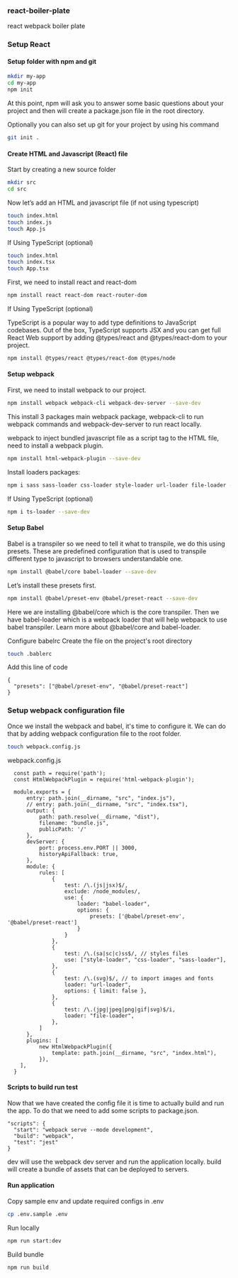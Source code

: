 ### react-boiler-plate
react webpack boiler plate

### Setup React

#### Setup folder with npm and git
```bash
mkdir my-app
cd my-app
npm init
```
At this point, npm will ask you to answer some basic questions about your project and then will create a package.json file
in the root directory.

Optionally you can also set up git for your project by using his command
```bash
git init .
```
#### Create HTML and Javascript (React) file

Start by creating a new source folder
```bash
mkdir src
cd src
```
Now let’s add an HTML and javascript file (if not using typescript)
```bash
touch index.html
touch index.js
touch App.js
```
If Using TypeScript (optional)
```bash
touch index.html
touch index.tsx
touch App.tsx
```

First, we need to install react and react-dom
```bash
npm install react react-dom react-router-dom
```
If Using TypeScript (optional)

TypeScript is a popular way to add type definitions to JavaScript codebases. Out of the box, TypeScript supports JSX and you can get full React Web support by adding @types/react and @types/react-dom to your project.
```bash
npm install @types/react @types/react-dom @types/node
```

#### Setup webpack

First, we need to install webpack to our project.
```bash
npm install webpack webpack-cli webpack-dev-server --save-dev
```

This install 3 packages main webpack package, webpack-cli to run webpack commands and webpack-dev-server to run react locally.


webpack to inject bundled javascript file as a script tag to the HTML file, need to install a webpack plugin.
```bash
npm install html-webpack-plugin --save-dev
```

Install loaders packages:
```bash
npm i sass sass-loader css-loader style-loader url-loader file-loader --save-dev
```

If Using TypeScript (optional)
```bash
npm i ts-loader --save-dev
```

#### Setup Babel


Babel is a transpiler so we need to tell it what to transpile, we do this using presets. These are predefined
configuration that is used to transpile different type to javascript to browsers understandable one.

```bash
npm install @babel/core babel-loader --save-dev
```
Let’s install these presets first.
```bash
npm install @babel/preset-env @babel/preset-react --save-dev
```
Here we are installing @babel/core which is the core transpiler. Then we have babel-loader which is a webpack loader that will
help webpack to use babel transpiler. Learn more about @babel/core and babel-loader.

Configure babelrc
Create the file on the project's root directory

```bash
touch .bablerc
```
Add this line of code

    {
      "presets": ["@babel/preset-env", "@babel/preset-react"]
    }

###  Setup webpack configuration file

Once we install the webpack and babel, it's time to configure it. We can do that by adding webpack configuration file to the root folder.
```bash
touch webpack.config.js
```

webpack.config.js

      const path = require('path');
      const HtmlWebpackPlugin = require('html-webpack-plugin');
      
      module.exports = {
          entry: path.join(__dirname, "src", "index.js"),
          // entry: path.join(__dirname, "src", "index.tsx"),
          output: {
              path: path.resolve(__dirname, "dist"),
              filename: "bundle.js",
              publicPath: '/'
          },
          devServer: {
              port: process.env.PORT || 3000,
              historyApiFallback: true,
          },
          module: {
              rules: [
                  {
                      test: /\.(js|jsx)$/,
                      exclude: /node_modules/,
                      use: {
                          loader: "babel-loader",
                          options: {
                              presets: ['@babel/preset-env', '@babel/preset-react']
                          }
                      }
                  },
                  {
                      test: /\.(sa|sc|c)ss$/, // styles files
                      use: ["style-loader", "css-loader", "sass-loader"],
                  },
                  {
                      test: /\.(svg)$/, // to import images and fonts
                      loader: "url-loader",
                      options: { limit: false },
                  },
                  {
                      test: /\.(jpg|jpeg|png|gif|svg)$/i,
                      loader: "file-loader",
                  },
              ]
          },
          plugins: [
              new HtmlWebpackPlugin({
                  template: path.join(__dirname, "src", "index.html"),
              }),
        ],
      }


#### Scripts to build run test

Now that we have created the config file it is time to actually build and run the app.
To do that we need to add some scripts to package.json.

    "scripts": {
      "start": "webpack serve --mode development",
      "build": "webpack",
      "test": "jest"
    }

dev will use the webpack dev server and run the application locally.
build will create a bundle of assets that can be deployed to servers.

#### Run application

Copy sample env and update required configs in .env
```bash
cp .env.sample .env
```
Run locally
```bash
npm run start:dev
```
Build bundle
```bash
npm run build
```
